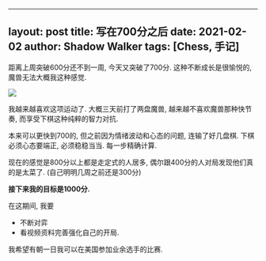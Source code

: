
---
layout: post
title: 写在700分之后
date: 2021-02-02
author: Shadow Walker
tags: [Chess, 手记]
---

距离上周突破600分还不到一周, 今天又突破了700分.  这种不断成长是很愉悦的, 魔兽无法大概我这种感觉. 

![](https://lh3.googleusercontent.com/pw/ACtC-3f_B8LOx0WnlK0OcNyDBB7G0Sna0qZxWrAVgYxq4F9-svDTney-nW__yzyiCCcPXmx57xAG1PizPxP7bpWVmTEXLCi1fVmM3OxMQ1Ul7AB9-nEOsY3_74euA9Xvzgqzphby7hNxkn_isaCLBjF2bQNr=w790-h895-no?authuser=0)


我越来越喜欢这项运动了. 大概三天前打了两盘魔兽, 越来越不喜欢魔兽那种快节奏, 而享受下棋这种纯粹的智力对抗. 

本来可以更快到700的, 但之前因为情绪波动和心态的问题, 连输了好几盘棋.  下棋必须心态要端正, 必须稳稳当当. 每一步精确计算. 

现在的感觉是800分以上都是走定式的人居多, 偶尔跟400分的人对局发现他们真的是太菜了. (自己明明几周之前还是300分)

**接下来我的目标是1000分.**

在这期间, 我要

- 不断对弈
- 看视频资料完善强化自己的开局. 

我希望有朝一日我可以在美国参加业余选手的比赛. 


